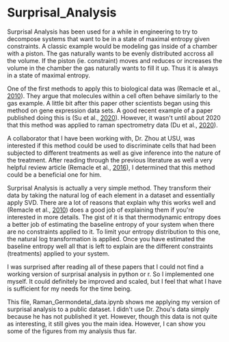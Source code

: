 # Surprisal_Analysis

Surprisal Analysis has been used for a while in engineering to try to decompose systems that want to be in a state of maximal entropy given constraints. A classic example would be modeling gas inside of a chamber with a piston. The gas naturally wants to be evenly distributed accross all the volume. If the piston (ie. constraint) moves and reduces or increases the volume in the chamber the gas naturally wants to fill it up. Thus it is always in a state of maximal entropy.

One of the first methods to apply this to biological data was (Remacle et al., [2010](https://www.pnas.org/content/pnas/107/22/10324.full.pdf)). They argue that molecules within a cell often behave similarly to the gas example. A little bit after this paper other scientists began using this method on gene expression data sets. A good recent example of a paper published doing this is (Su et al., [2020](https://www.ncbi.nlm.nih.gov/pmc/articles/PMC7214418/)). However, it wasn't until about 2020 that this method was applied to raman spectrometry data (Du et al., [2020](https://www.ncbi.nlm.nih.gov/pmc/articles/PMC7518429/)). 

A collaborator that I have been working with, Dr. Zhou at USU, was interested if this method could be used to discriminate cells that had been subjected to different treatments as well as give inference into the nature of the treatment. After reading through the previous literature as well a very helpful review article (Remacle et al., [2016](https://www.mdpi.com/1099-4300/18/12/445/htm)), I determined that this method could be a beneficial one for him. 

Surprisal Analysis is actually a very simple method. They transform their data by taking the natural log of each element in a dataset and essentially apply SVD. There are a lot of reasons that explain why this works well and (Remacle et al., [2010](https://www.pnas.org/content/pnas/107/22/10324.full.pdf)) does a good job of explaining them if you're interested in more details. The gist of it is that thermodynamic entropy does a better job of estimating the baseline entropy of your system when there are no constraints applied to it. To limit your entropy distribution to this one, the natural log transformation is applied. Once you have estimated the baseline entropy well all that is left to explain are the different constraints (treatments) applied to your system.

I was surprised after reading all of these papers that I could not find a working version of surprisal analysis in python or r. So I implemented one myself. It could definitely be improved and scaled, but I feel that what I have is sufficient for my needs for the time being.

This file, Raman_Germondetal_data.ipynb shows me applying my version of surprisal analysis to a public dataset. I didn't use Dr. Zhou's data simply because he has not published it yet. However, though this data is not quite as interesting, it still gives you the main idea. However, I can show you some of the figures from my analysis thus far. 
